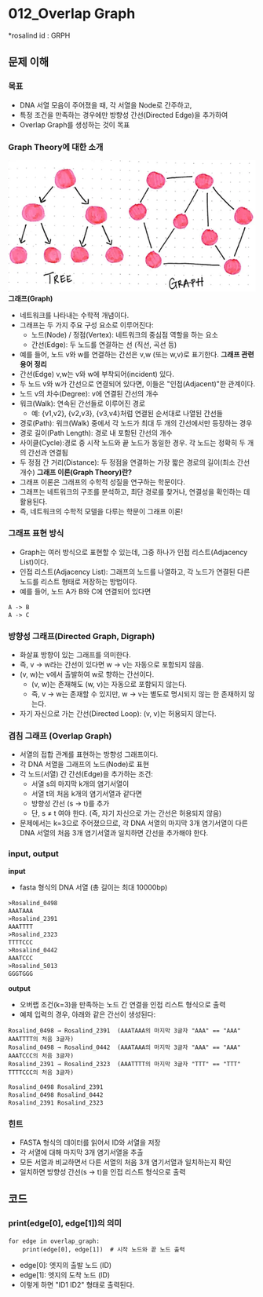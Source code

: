 # 012_Overlap Graph
*rosalind id : GRPH

## 문제 이해
### 목표
- DNA 서열 모음이 주어졌을 때, 각 서열을 Node로 간주하고, 
- 특정 조건을 만족하는 경우에만 방향성 간선(Directed Edge)을 추가하여 
- Overlap Graph를 생성하는 것이 목표

### Graph Theory에 대한 소개
![graph-vs-tree](../images/012_GRPH.png)
**그래프(Graph)**
- 네트워크를 나타내는 수학적 개념이다.
- 그래프는 두 가지 주요 구성 요소로 이루어진다:
    - 노드(Node) / 정점(Vertex): 네트워크의 중심점 역할을 하는 요소
    - 간선(Edge): 두 노드를 연결하는 선 (직선, 곡선 등)
- 예를 들어, 노드 v와 w를 연결하는 간선은 v,w (또는 w,v)로 표기한다.
**그래프 관련 용어 정리**
- 간선(Edge) v,w는 v와 w에 부착되어(incident) 있다.
- 두 노드 v와 w가 간선으로 연결되어 있다면, 이들은 "인접(Adjacent)"한 관계이다.
- 노드 v의 차수(Degree): v에 연결된 간선의 개수
- 워크(Walk): 연속된 간선들로 이루어진 경로
    - 예: {v1,v2}, {v2,v3}, {v3,v4}처럼 연결된 순서대로 나열된 간선들
- 경로(Path): 워크(Walk) 중에서 각 노드가 최대 두 개의 간선에서만 등장하는 경우
- 경로 길이(Path Length): 경로 내 포함된 간선의 개수
- 사이클(Cycle):경로 중 시작 노드와 끝 노드가 동일한 경우. 각 노드는 정확히 두 개의 간선과 연결됨
- 두 정점 간 거리(Distance): 두 정점을 연결하는 가장 짧은 경로의 길이(최소 간선 개수)
**그래프 이론(Graph Theory)란?**
- 그래프 이론은 그래프의 수학적 성질을 연구하는 학문이다.
- 그래프는 네트워크의 구조를 분석하고, 최단 경로를 찾거나, 연결성을 확인하는 데 활용된다.
- 즉, 네트워크의 수학적 모델을 다루는 학문이 그래프 이론!

### 그래프 표현 방식
- Graph는 여러 방식으로 표현할 수 있는데, 그중 하나가 인접 리스트(Adjacency List)이다.
- 인접 리스트(Adjacency List): 그래프의 노드를 나열하고, 각 노드가 연결된 다른 노드를 리스트 형태로 저장하는 방법이다.
- 예를 들어, 노드 A가 B와 C에 연결되어 있다면
```
A -> B
A -> C
```

### 방향성 그래프(Directed Graph, Digraph)
- 화살표 방향이 있는 그래프를 의미한다.
- 즉, v → w라는 간선이 있다면 w → v는 자동으로 포함되지 않음.
- (v, w)는 v에서 출발하여 w로 향하는 간선이다.
    - (v, w)는 존재해도 (w, v)는 자동으로 포함되지 않는다.
    - 즉, v → w는 존재할 수 있지만, w → v는 별도로 명시되지 않는 한 존재하지 않는다.
- 자기 자신으로 가는 간선(Directed Loop): (v, v)는 허용되지 않는다.

### 겹침 그래프 (Overlap Graph)
- 서열의 접합 관계를 표현하는 방향성 그래프이다.
- 각 DNA 서열을 그래프의 노드(Node)로 표현
- 각 노드(서열) 간 간선(Edge)을 추가하는 조건:
    - 서열 s의 마지막 k개의 염기서열이
    - 서열 t의 처음 k개의 염기서열과 같다면
    - 방향성 간선 (s → t)를 추가
    - 단, s ≠ t 여야 한다. (즉, 자기 자신으로 가는 간선은 허용되지 않음)
- 문제에서는 k=3으로 주어졌으므로, 각 DNA 서열의 마지막 3개 염기서열이 다른 DNA 서열의 처음 3개 염기서열과 일치하면 간선을 추가해야 한다.

### input, output
**input**
- fasta 형식의 DNA 서열 (총 길이는 최대 10000bp)
```
>Rosalind_0498
AAATAAA
>Rosalind_2391
AAATTTT
>Rosalind_2323
TTTTCCC
>Rosalind_0442
AAATCCC
>Rosalind_5013
GGGTGGG
```
**output**
- 오버랩 조건(k=3)을 만족하는 노드 간 연결을 인접 리스트 형식으로 출력
- 예제 입력의 경우, 아래와 같은 간선이 생성된다:
```
Rosalind_0498 → Rosalind_2391  (AAATAAA의 마지막 3글자 "AAA" == "AAA" AAATTTT의 처음 3글자)
Rosalind_0498 → Rosalind_0442  (AAATAAA의 마지막 3글자 "AAA" == "AAA" AAATCCC의 처음 3글자)
Rosalind_2391 → Rosalind_2323  (AAATTTT의 마지막 3글자 "TTT" == "TTT" TTTTCCC의 처음 3글자)
```
```
Rosalind_0498 Rosalind_2391
Rosalind_0498 Rosalind_0442
Rosalind_2391 Rosalind_2323
```
### 힌트
- FASTA 형식의 데이터를 읽어서 ID와 서열을 저장
- 각 서열에 대해 마지막 3개 염기서열을 추출
- 모든 서열과 비교하면서 다른 서열의 처음 3개 염기서열과 일치하는지 확인
- 일치하면 방향성 간선(s → t)을 인접 리스트 형식으로 출력

## 코드
###  print(edge[0], edge[1])의 의미
```
for edge in overlap_graph:
    print(edge[0], edge[1])  # 시작 노드와 끝 노드 출력
```
- edge[0]: 엣지의 출발 노드 (ID)
- edge[1]: 엣지의 도착 노드 (ID)
- 이렇게 하면 "ID1 ID2" 형태로 출력된다.

